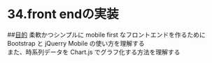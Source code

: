 # 34.front endの実装

##<u>目的</u>
柔軟かつシンプルに mobile first なフロントエンドを作るために Bootstrap と jQuerry Mobile の使い方を理解する  
また、時系列データを Chart.js でグラフ化する方法を理解する
